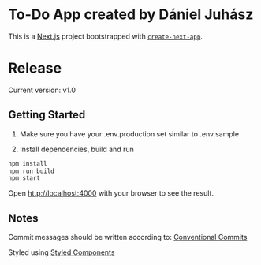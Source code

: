 # To-Do App created by Dániel Juhász

This is a [Next.js](https://nextjs.org/) project bootstrapped with [`create-next-app`](https://github.com/vercel/next.js/tree/canary/packages/create-next-app).

# Release

Current version: v1.0

## Getting Started

1. Make sure you have your .env.production set similar to .env.sample

2. Install dependencies, build and run

```bash
npm install
npm run build
npm start
```

Open [http://localhost:4000](http://localhost:4000) with your browser to see the result.

## Notes

Commit messages should be written according to: [Conventional Commits](https://www.conventionalcommits.org/en/v1.0.0/)

Styled using [Styled Components](https://styled-components.com/)
